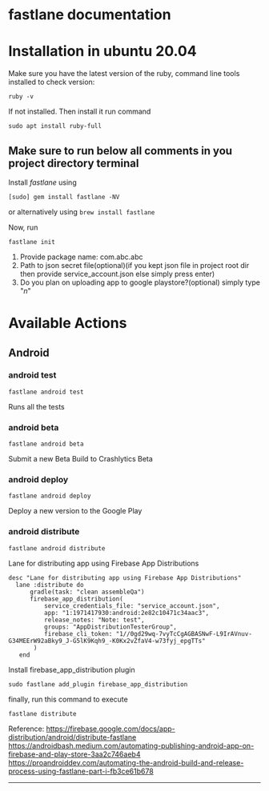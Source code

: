 fastlane documentation
================
# Installation in ubuntu 20.04

Make sure you have the latest version of the ruby, command line tools installed to check version:

```
ruby -v
```

If not installed. Then install it run command

```
sudo apt install ruby-full
```
## Make sure to run below all comments in you project directory terminal

Install _fastlane_ using
```
[sudo] gem install fastlane -NV
```
or alternatively using `brew install fastlane`

Now, run

```
fastlane init
```

1. Provide package name: com.abc.abc
2. Path to json secret file(optional)(if you kept json file in project root dir then provide service_account.json else simply press enter)
3. Do you plan on uploading app to google playstore?(optional) simply type "_n_"

# Available Actions
## Android
### android test
```
fastlane android test
```
Runs all the tests
### android beta
```
fastlane android beta
```
Submit a new Beta Build to Crashlytics Beta
### android deploy
```
fastlane android deploy
```
Deploy a new version to the Google Play
### android distribute
```
fastlane android distribute
```
Lane for distributing app using Firebase App Distributions

```
desc "Lane for distributing app using Firebase App Distributions"
  lane :distribute do
      gradle(task: "clean assembleQa")
      firebase_app_distribution(
          service_credentials_file: "service_account.json",
          app: "1:1971417930:android:2e82c10471c34aac3",
          release_notes: "Note: test",
          groups: "AppDistributionTesterGroup",
          firebase_cli_token: "1//0gd29wq-7vyTcCgAGBASNwF-L9IrAVnuv-G34MEErW92aBky9_J-G5lK9Kqh9_-K0Kx2vZfaV4-w73fyj_epgTTs"
       )
   end
```

Install firebase_app_distribution plugin

```
sudo fastlane add_plugin firebase_app_distribution
```

finally, run this command to execute

```
fastlane distribute
```

Reference:
    https://firebase.google.com/docs/app-distribution/android/distribute-fastlane
    https://androidbash.medium.com/automating-publishing-android-app-on-firebase-and-play-store-3aa2c746aeb4
    https://proandroiddev.com/automating-the-android-build-and-release-process-using-fastlane-part-i-fb3ce61b678

----
